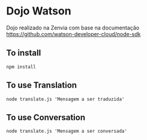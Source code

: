 # Dojo Watson

Dojo realizado na Zenvia com base na documentação https://github.com/watson-developer-cloud/node-sdk

## To install

`npm install`

## To use Translation

`node translate.js 'Mensagem a ser traduzida'`

## To use Conversation

`node translate.js 'Mensagem a ser conversada'`